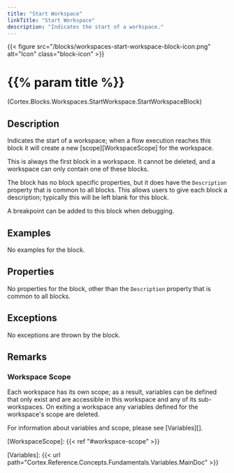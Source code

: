 ```yaml
---
title: "Start Workspace"
linkTitle: "Start Workspace"
description: "Indicates the start of a workspace."
---
```


{{< figure src="/blocks/workspaces-start-workspace-block-icon.png" alt="Icon" class="block-icon" >}}

# {{% param title %}}

<p class="namespace">(Cortex.Blocks.Workspaces.StartWorkspace.StartWorkspaceBlock)</p>

## Description

Indicates the start of a workspace; when a flow execution reaches this block it will create a new [scope][WorkspaceScope] for the workspace.

This is always the first block in a workspace. It cannot be deleted, and a workspace can only contain one of these blocks.

The block has no block specific properties, but it does have the `Description` property that is common to all blocks. This allows users to give each block a description; typically this will be left blank for this block.

A breakpoint can be added to this block when debugging.

## Examples

No examples for the block.

## Properties

No properties for the block, other than the `Description` property that is common to all blocks.

## Exceptions

No exceptions are thrown by the block.

## Remarks

### Workspace Scope

Each workspace has its own scope; as a result, variables can be defined that only exist and are accessible in this workspace and any of its sub-workspaces. On exiting a workspace any variables defined for the workspace's scope are deleted.

For information about variables and scope, please see [Variables][].

[WorkspaceScope]: {{< ref "#workspace-scope" >}}

[Variables]: {{< url path="Cortex.Reference.Concepts.Fundamentals.Variables.MainDoc" >}}
